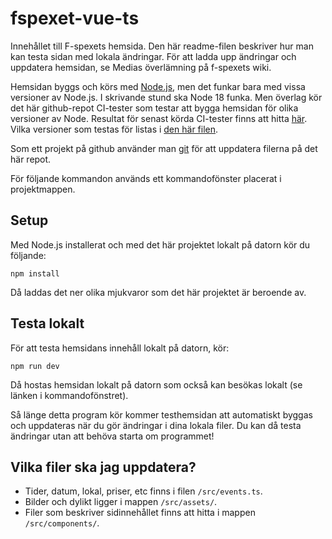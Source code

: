 # fspexet-vue-ts

Innehållet till F-spexets hemsida.
Den här readme-filen beskriver hur man kan testa sidan med lokala ändringar.
För att ladda upp ändringar och uppdatera hemsidan, se Medias överlämning på f-spexets wiki.

Hemsidan byggs och körs med [Node.js](https://nodejs.dev/en/), men det funkar bara med vissa versioner av Node.js.
I skrivande stund ska Node 18 funka. Men överlag kör det här github-repot CI-tester som testar att bygga hemsidan för olika versioner av Node.
Resultat för senast körda CI-tester finns att hitta [här](https://github.com/fspexet/fspexet-vue-ts/actions).
Vilka versioner som testas för listas i [den här filen](https://github.com/fspexet/fspexet-vue-ts/blob/master/.github/workflows/node.js.yml).

Som ett projekt på github använder man [git](https://git-scm.com/) för att uppdatera filerna på det här repot.

För följande kommandon används ett kommandofönster placerat i projektmappen.

## Setup
Med Node.js installerat och med det här projektet lokalt på datorn kör du följande:
```
npm install
```
Då laddas det ner olika mjukvaror som det här projektet är beroende av.

## Testa lokalt
För att testa hemsidans innehåll lokalt på datorn, kör:
```
npm run dev
```
Då hostas hemsidan lokalt på datorn som också kan besökas lokalt (se länken i kommandofönstret).

Så länge detta program kör kommer testhemsidan att automatiskt byggas och uppdateras när du gör ändringar i dina lokala filer. Du kan då testa ändringar utan att behöva starta om programmet!

## Vilka filer ska jag uppdatera?
* Tider, datum, lokal, priser, etc finns i filen `/src/events.ts`.
* Bilder och dylikt ligger i mappen `/src/assets/`.
* Filer som beskriver sidinnehållet finns att hitta i mappen `/src/components/`.